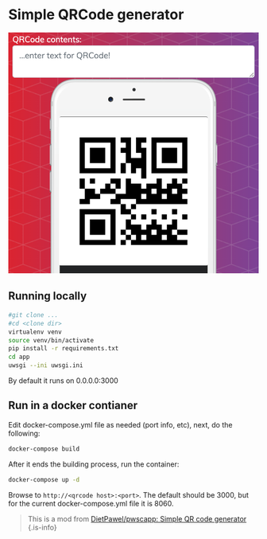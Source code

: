 # Simple QRCode generator

![Screenshot](qrcoderun.png)

## Running locally

```bash
#git clone ...
#cd <clone dir>
virtualenv venv
source venv/bin/activate
pip install -r requirements.txt
cd app
uwsgi --ini uwsgi.ini
```

By default it runs on 0.0.0.0:3000

## Run in a docker contianer

Edit docker-compose.yml file as needed (port info, etc), next, do the following:

```bash
docker-compose build
```

After it ends the building process, run the container:

```bash
docker-compose up -d
```

Browse to `http://<qrcode host>:<port>`. The default should be 3000, but for the current docker-compose.yml file it is 8060.

> This is a mod from [DietPawel/pwscapp: Simple QR code generator](https://github.com/DietPawel/pwscapp)
> {.is-info}
